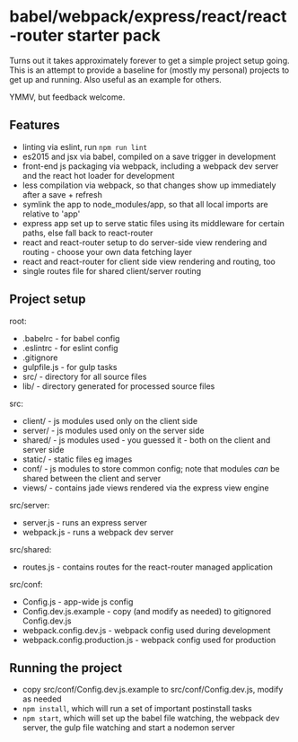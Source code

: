 # babel/webpack/express/react/react-router starter pack #

Turns out it takes approximately forever to get a simple project setup going. This is an attempt to provide a baseline for (mostly my personal) projects to get up and running. Also useful as an example for others.

YMMV, but feedback welcome.

## Features ##
- linting via eslint, run `npm run lint`
- es2015 and jsx via babel, compiled on a save trigger in development
- front-end js packaging via webpack, including a webpack dev server and the react hot loader for development
- less compilation via webpack, so that changes show up immediately after a save + refresh
- symlink the app to node_modules/app, so that all local imports are relative to 'app'
- express app set up to serve static files using its middleware for certain paths, else fall back to react-router
- react and react-router setup to do server-side view rendering and routing - choose your own data fetching layer
- react and react-router for client side view rendering and routing, too
- single routes file for shared client/server routing

## Project setup ##
root:
- .babelrc - for babel config
- .eslintrc - for eslint config
- .gitignore
- gulpfile.js - for gulp tasks
- src/ - directory for all source files
- lib/ - directory generated for processed source files

src:
- client/ - js modules used only on the client side
- server/ - js modules used only on the server side
- shared/ - js modules used - you guessed it - both on the client and server side
- static/ - static files eg images
- conf/ - js modules to store common config; note that modules _can_ be shared between the client and server
- views/ - contains jade views rendered via the express view engine

src/server:
- server.js - runs an express server
- webpack.js - runs a webpack dev server

src/shared:
- routes.js - contains routes for the react-router managed application

src/conf:
- Config.js - app-wide js config
- Config.dev.js.example - copy (and modify as needed) to gitignored Config.dev.js
- webpack.config.dev.js - webpack config used during development
- webpack.config.production.js - webpack config used for production

## Running the project ##
- copy src/conf/Config.dev.js.example to src/conf/Config.dev.js, modify as needed
- `npm install`, which will run a set of important postinstall tasks
- `npm start`, which will set up the babel file watching, the webpack dev server, the gulp file watching and start a nodemon server

